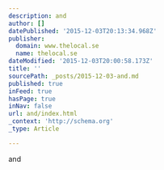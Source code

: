 ```yaml
---
description: and
author: []
datePublished: '2015-12-03T20:13:34.968Z'
publisher:
  domain: www.thelocal.se
  name: thelocal.se
dateModified: '2015-12-03T20:00:58.173Z'
title: ''
sourcePath: _posts/2015-12-03-and.md
published: true
inFeed: true
hasPage: true
inNav: false
url: and/index.html
_context: 'http://schema.org'
_type: Article

---
```

and